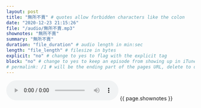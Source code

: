 ```yaml
---
layout: post
title: "無所不賣" # quotes allow forbidden characters like the colon
date: "2020-12-23 21:15:26"
file: "/audio/無所不賣.mp3"
shownotes: "無所不賣"
summary: "無所不賣"
duration: "file_duration" # audio length in min:sec
length: "file_length" # filesize in bytes
explicit: "no" # change to yes to flag with the explicit tag
block: "no" # change to yes to keep an episode from showing up in iTunes
# permalink: /1 # will be the ending part of the pages URL, delete to default to the title
---
```


<audio controls>
<source src="{{site.url}}{{site.baseurl}}{{ page.file }}" type="audio/x-mp3">
Your browser does not support the audio element.
</audio>
{{ page.shownotes }}
